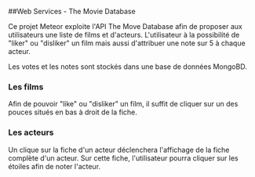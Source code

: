 ##Web Services - The Movie Database

Ce projet Meteor exploite l'API The Move Database afin de proposer aux utilisateurs 
une liste de films et d'acteurs. L'utilisateur à la possibilité de "liker" ou "disliker"
un film mais aussi d'attribuer une note sur 5 à chaque acteur.

Les votes et les notes sont stockés dans une base de données MongoBD.

### Les films

Afin de pouvoir "like" ou "disliker" un film, il suffit de cliquer sur un des pouces situés
en bas à droit de la fiche.

### Les acteurs

Un clique sur la fiche d'un acteur déclenchera l'affichage de la fiche complète d'un acteur.
Sur cette fiche, l'utilisateur pourra cliquer sur les étoiles afin de noter l'acteur.



